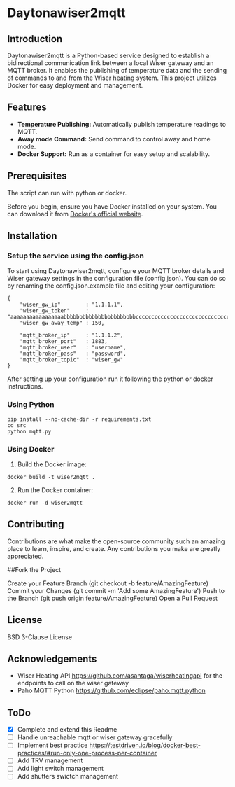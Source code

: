 # Daytonawiser2mqtt

## Introduction

Daytonawiser2mqtt is a Python-based service designed to establish a bidirectional communication link between a local Wiser gateway and an MQTT broker. It enables the publishing of temperature data and the sending of commands to and from the Wiser heating system. This project utilizes Docker for easy deployment and management.

## Features

- **Temperature Publishing:** Automatically publish temperature readings to MQTT.
- **Away mode Command:** Send command to control away and home mode.
- **Docker Support:** Run as a container for easy setup and scalability.

## Prerequisites

The script can run with python or docker.

Before you begin, ensure you have Docker installed on your system. You can download it from [Docker's official website](https://www.docker.com/get-started).

## Installation

### Setup the service using the config.json

To start using Daytonawiser2mqtt, configure your MQTT broker details and Wiser gateway settings in the configuration file (config.json). You can do so by renaming the config.json.example file and editing your configuration:

```
{
    "wiser_gw_ip"        : "1.1.1.1",
    "wiser_gw_token"     : "aaaaaaaaaaaaaaaaabbbbbbbbbbbbbbbbbbbbbbbcccccccccccccccccccccccccccccccdddddddddddddddddddddddddd",
    "wiser_gw_away_temp" : 150,

    "mqtt_broker_ip"     : "1.1.1.2",
    "mqtt_broker_port"   : 1883,
    "mqtt_broker_user"   : "username",
    "mqtt_broker_pass"   : "password",
    "mqtt_broker_topic"  : "wiser_gw"
}
```

After setting up your configuration run it following the python or docker instructions.

### Using Python

```
pip install --no-cache-dir -r requirements.txt
cd src
python mqtt.py
```

### Using Docker

1. Build the Docker image:

```
docker build -t wiser2mqtt .
```

2. Run the Docker container:

```
docker run -d wiser2mqtt
```

## Contributing

Contributions are what make the open-source community such an amazing place to learn, inspire, and create. Any contributions you make are greatly appreciated.

##Fork the Project

Create your Feature Branch (git checkout -b feature/AmazingFeature)
Commit your Changes (git commit -m 'Add some AmazingFeature')
Push to the Branch (git push origin feature/AmazingFeature)
Open a Pull Request

## License

BSD 3-Clause License

## Acknowledgements

* Wiser Heating API https://github.com/asantaga/wiserheatingapi for the endpoints to call on the wiser gateway
* Paho MQTT Python https://github.com/eclipse/paho.mqtt.python 

## ToDo

* [x] Complete and extend this Readme
* [ ] Handle unreachable mqtt or wiser gateway gracefully
* [ ] Implement best practice https://testdriven.io/blog/docker-best-practices/#run-only-one-process-per-container
* [ ] Add TRV management
* [ ] Add light switch management
* [ ] Add shutters swictch management
